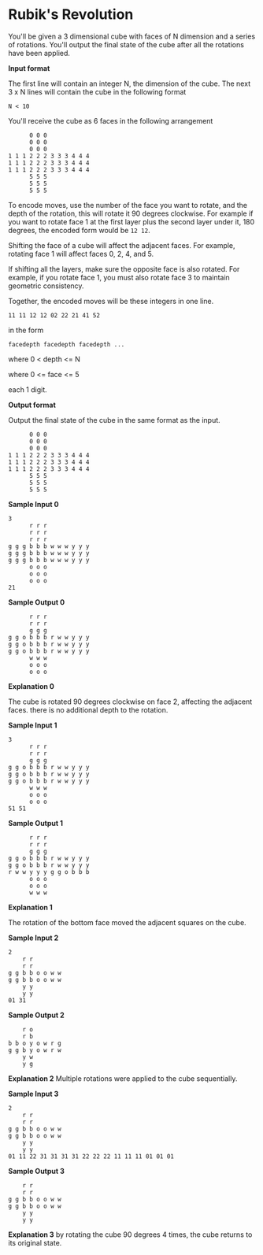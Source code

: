# Rubik's Revolution

You'll be given a 3 dimensional cube with faces of N dimension and a series of rotations. You'll output the final state of the cube after all the rotations have been applied.

**Input format**

The first line will contain an integer N, the dimension of the cube. The next 3 x N lines will contain the cube in the following format

`N < 10`

You'll receive the cube as 6 faces in the following arrangement

```
      0 0 0
      0 0 0
      0 0 0
1 1 1 2 2 2 3 3 3 4 4 4
1 1 1 2 2 2 3 3 3 4 4 4
1 1 1 2 2 2 3 3 3 4 4 4
      5 5 5
      5 5 5
      5 5 5
```

To encode moves, use the number of the face you want to rotate, and the depth of the rotation, this will rotate it 90 degrees clockwise. For example if you want to rotate face 1 at the first layer plus the second layer under it, 180 degrees, the encoded form would be `12 12`.

Shifting the face of a cube will affect the adjacent faces. For example, rotating face 1 will affect faces 0, 2, 4, and 5.

If shifting all the layers, make sure the opposite face is also rotated. For example, if you rotate face 1, you must also rotate face 3 to maintain geometric consistency.

Together, the encoded moves will be these integers in one line.

```
11 11 12 12 02 22 21 41 52
```

in the form

```
facedepth facedepth facedepth ...
```

where 0 < depth <= N

where 0 <= face <= 5

each 1 digit.

**Output format**

Output the final state of the cube in the same format as the input.
```
      0 0 0
      0 0 0
      0 0 0
1 1 1 2 2 2 3 3 3 4 4 4
1 1 1 2 2 2 3 3 3 4 4 4
1 1 1 2 2 2 3 3 3 4 4 4
      5 5 5
      5 5 5
      5 5 5
```

**Sample Input 0**
    
```
3
      r r r
      r r r
      r r r
g g g b b b w w w y y y
g g g b b b w w w y y y
g g g b b b w w w y y y
      o o o
      o o o
      o o o
21
```

**Sample Output 0**

```
      r r r
      r r r
      g g g
g g o b b b r w w y y y
g g o b b b r w w y y y
g g o b b b r w w y y y
      w w w
      o o o
      o o o
```

**Explanation 0**

The cube is rotated 90 degrees clockwise on face 2, affecting the adjacent faces. there is no additional depth to the rotation.

**Sample Input 1**
    
```
3
      r r r
      r r r
      g g g
g g o b b b r w w y y y
g g o b b b r w w y y y
g g o b b b r w w y y y
      w w w
      o o o
      o o o
51 51
```

**Sample Output 1**

```
      r r r
      r r r
      g g g
g g o b b b r w w y y y
g g o b b b r w w y y y
r w w y y y g g o b b b
      o o o
      o o o
      w w w
```

**Explanation 1**

The rotation of the bottom face moved the adjacent squares on the cube.

**Sample Input 2**
```
2
    r r
    r r
g g b b o o w w
g g b b o o w w
    y y
    y y
01 31
```

**Sample Output 2**
```
    r o
    r b
b b o y o w r g
g g b y o w r w
    y w
    y g
```

**Explanation 2**
Multiple rotations were applied to the cube sequentially.

**Sample Input 3**
```
2
    r r
    r r
g g b b o o w w
g g b b o o w w
    y y
    y y
01 11 22 31 31 31 31 22 22 22 11 11 11 01 01 01

```

**Sample Output 3**
```
    r r
    r r
g g b b o o w w
g g b b o o w w
    y y
    y y
```

**Explanation 3**
by rotating the cube 90 degrees 4 times, the cube returns to its original state.